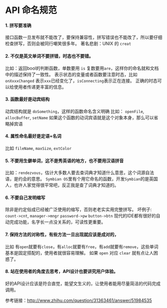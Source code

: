 # API 命名规范

#### 1. 拼写要准确
接口函数一旦发布就不能改了，要保持兼容性，拼写错误也不能改了，所以要仔细检查拼写，否则会被同行嘲笑很多年。
著名悲剧：UNIX 的 `creat`

#### 2. 不仅是英文单词不要拼错，时态也不要错。
比如：返回bool的判断函数，单数要用 `is` 复数要用`are`，这样你的命名就和文档中的描述保持了一致性。
表示状态的变量或者函数要注意时态，比如 `onXxxxChanged` 表示`xxx`已经变化了，`isConnecting`表示正在连接。
正确的时态可以给使用者传递更丰富的信息。

#### 3. 函数最好是动宾结构
动宾结构就是 `doSomething`，这样的函数命名含义明确
比如： `openFile`, `allocBuffer`, `setName`
如果这个函数的动词宾语就是这个对象本身，那么可以省略掉宾语

#### 4. 属性命名最好是定语+名词
比如 `fileName`, `maxSize`, `extColor`

#### 5. 不要用生僻单词，这不是秀英语的地方，也不要用汉语拼音
比如：`rendezvous`，估计大多数人要去查词典才知道什么意思，这个词源自法语，是约会的意思。
`Symbian OS`里有个用它命名的函数，开发`Symbian`的是英国人，也许人家觉得很平常吧，反正我是查了词典才知道的。

#### 6. 不要自己发明缩写
除非是约定俗成已经被广泛使用的缩写，否则老老实实用完整拼写。
坏例子: `count->cnt`, `manager->mngr` `password->pw` `button->btn`
现代的IDE都有很好的自动完成功能，名字长一点没关系的，可读性更重要。

#### 7. 保持方法的对称性，有些方法一旦出现就应该是成对的，
比如 有`open`就要有`close`，有`alloc`就要有`free`，有`add`就要有`remove`，这些单词基本是固定搭配的，使用者就很容易理解。
如果 `open` 对应 `clear` 就有点让人困惑了。

#### 8. 站在使用者的角度去思考，API设计也要讲究用户体验。
好的API设计应该是符合直觉，能望文生义的，让使用者能用尽量简洁的代码完成调用。

参考链接：http://www.zhihu.com/question/31363461/answer/51984535